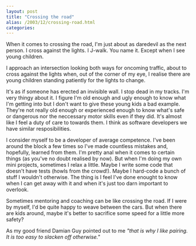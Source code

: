 ```yaml
---
layout: post
title: "Crossing the road"
alias: /2003/12/crossing-road.html
categories:
---
```

When it comes to crossing the road, I'm just about as daredevil as the next person. I cross against the lights. I J-walk. You name it. Except when I see young children.

I approach an intersection looking both ways for oncoming traffic, about to cross against the lights when, out of the corner of my eye, I realise there are young children standing patiently for the lights to change.

It's as if someone has erected an invisible wall. I stop dead in my tracks. I'm very thingy about it. I figure I'm old enough and ugly enough to know what I'm getting into but I don't want to give these young kids a bad example. They're not really old enough or experienced enough to know what's safe or dangerous nor the neccessary motor skills even if they did. It's almost like I feel a duty of care to towards them. I think as software developers we have similar resposibilities.

I consider myself to be a developer of average competence. I've been around the block a few times so I've made countless mistakes and, hopefully, learned from them. I'm pretty anal when it comes to certain things (as you've no doubt realised by now). But when I'm doing my own mini projects, sometimes I relax a little. Maybe I write some code that doesn't have  tests (howls from the crowd!). Maybe I hard-code a bunch of stuff I wouldn't otherwise. The thing is I feel I've done enought to know when I can get away with it and when it's just too darn important to overlook.

Sometimes mentoring and coaching can be like crossing the road. If I were by myself, I'd be quite happy to weave between the cars. But when there are kids around, maybe it's better to sacrifice some speed for a little more safety?

As my good friend Damian Guy pointed out to me _"that is why I like pairing. It is too easy to slacken off otherwise."_

